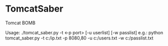 TomcatSaber
===========

Tomcat BOMB


Usage: ./tomcat_saber.py -t <urlList> <-p port> [-u userlist] [-w passlist]
e.g.: python tomcat_saber.py -t c:/ip.txt -p 8080,80 -u c:/users.txt -w c:/passlist.txt
